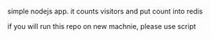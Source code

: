 simple nodejs app. it counts visitors and put count into redis 


if you will run this repo on new machnie, please use script

